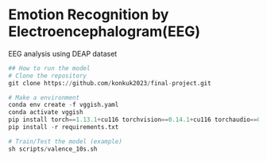 # Emotion Recognition by Electroencephalogram(EEG)
EEG analysis using DEAP dataset
```python
## How to run the model
# Clone the repository
git clone https://github.com/konkuk2023/final-project.git

# Make a environment
conda env create -f vggish.yaml
conda activate vggish
pip install torch==1.13.1+cu116 torchvision==0.14.1+cu116 torchaudio==0.13.1 --extra-index-url https://download.pytorch.org/whl/cu116
pip install -r requirements.txt

# Train/Test the model (example)
sh scripts/valence_10s.sh
```